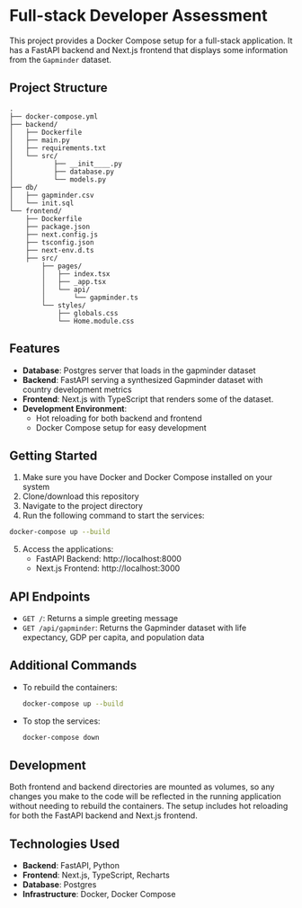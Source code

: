 # Full-stack Developer Assessment

This project provides a Docker Compose setup for a full-stack application. It has a FastAPI backend and Next.js frontend that displays some information from the `Gapminder` dataset.

## Project Structure

```
.
├── docker-compose.yml
├── backend/
│   ├── Dockerfile
│   ├── main.py
│   ├── requirements.txt
│   └── src/
│          ├── __init____.py
│          ├── database.py
│          └── models.py
├── db/
│   ├── gapminder.csv
│   └── init.sql
└── frontend/
    ├── Dockerfile
    ├── package.json
    ├── next.config.js
    ├── tsconfig.json
    ├── next-env.d.ts
    ├── src/
        ├── pages/
        │   ├── index.tsx
        │   ├── _app.tsx
        │   └── api/
        │       └── gapminder.ts
        └── styles/
            ├── globals.css
            └── Home.module.css
```

## Features

- **Database**: Postgres server that loads in the gapminder dataset
- **Backend**: FastAPI serving a synthesized Gapminder dataset with country development metrics
- **Frontend**: Next.js with TypeScript that renders some of the dataset.
- **Development Environment**:
  - Hot reloading for both backend and frontend
  - Docker Compose setup for easy development

## Getting Started

1. Make sure you have Docker and Docker Compose installed on your system
2. Clone/download this repository
3. Navigate to the project directory
4. Run the following command to start the services:

```bash
docker-compose up --build
```

5. Access the applications:
   - FastAPI Backend: http://localhost:8000
   - Next.js Frontend: http://localhost:3000

## API Endpoints

- `GET /`: Returns a simple greeting message
- `GET /api/gapminder`: Returns the Gapminder dataset with life expectancy, GDP per capita, and population data

## Additional Commands

- To rebuild the containers:
  ```bash
  docker-compose up --build
  ```

- To stop the services:
  ```bash
  docker-compose down
  ```

## Development

Both frontend and backend directories are mounted as volumes, so any changes you make to the code will be reflected in the running application without needing to rebuild the containers. The setup includes hot reloading for both the FastAPI backend and Next.js frontend.

## Technologies Used

- **Backend**: FastAPI, Python
- **Frontend**: Next.js, TypeScript, Recharts
- **Database**: Postgres
- **Infrastructure**: Docker, Docker Compose